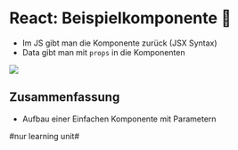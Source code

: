 # React: Beispielkomponente 🧩

- Im JS gibt man die Komponente zurück (JSX Syntax)
- Data gibt man mit `props` in die Komponenten

![][image-1]


## Zusammenfassung
- Aufbau einer Einfachen Komponente mit Parametern

[image-1]:	assets/Bildschirmfoto%202020-11-11%20um%2008.16.06.png

#nur learning unit#